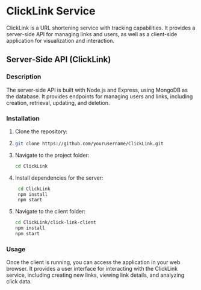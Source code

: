# ClickLink Service

ClickLink is a URL shortening service with tracking capabilities. It provides a server-side API for managing links and users, as well as a client-side application for visualization and interaction.

## Server-Side API (ClickLink)

### Description

The server-side API is built with Node.js and Express, using MongoDB as the database. It provides endpoints for managing users and links, including creation, retrieval, updating, and deletion.

### Installation

1. Clone the repository:
2. 
   ```bash
   git clone https://github.com/yourusername/ClickLink.git
   ```
   
3. Navigate to the project folder:

     ```bash
     cd ClickLink
     ```

4. Install dependencies for the server:

      ```bash
       cd ClickLink
       npm install
       npm start
      ```
     
5. Navigate to the client folder:

      ```bash
      cd ClickLink/click-link-client
      npm install
      npm start

      ```


 ### Usage
 Once the client is running, you can access the application in your web browser.
 It provides a user interface for interacting with the ClickLink service,
 including creating new links, viewing link details, and analyzing click data.
